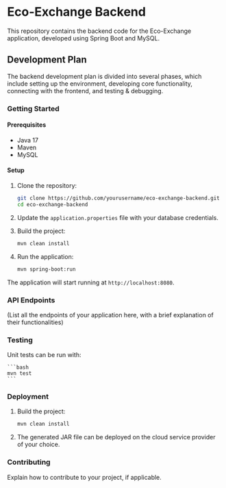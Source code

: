 # Eco-Exchange Backend

This repository contains the backend code for the Eco-Exchange application, developed using Spring Boot and MySQL.

## Development Plan

The backend development plan is divided into several phases, which include setting up the environment, developing core functionality, connecting with the frontend, and testing & debugging. 

### Getting Started

#### Prerequisites

- Java 17
- Maven
- MySQL

#### Setup

1. Clone the repository:

    ```bash
    git clone https://github.com/yourusername/eco-exchange-backend.git
    cd eco-exchange-backend
    ```

2. Update the `application.properties` file with your database credentials.

3. Build the project:

    ```bash
    mvn clean install
    ```

4. Run the application:

    ```bash
    mvn spring-boot:run
    ```

The application will start running at `http://localhost:8080`.

### API Endpoints

(List all the endpoints of your application here, with a brief explanation of their functionalities)

### Testing

Unit tests can be run with:

    ```bash
    mvn test
    ```

### Deployment

1. Build the project:

    ```bash
    mvn clean install
    ```

2. The generated JAR file can be deployed on the cloud service provider of your choice.

### Contributing

Explain how to contribute to your project, if applicable.
